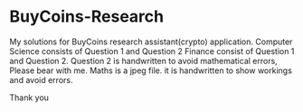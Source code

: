 # BuyCoins-Research

My solutions for BuyCoins research assistant(crypto) application.
Computer Science consists of Question 1 and Question 2
Finance consist of Question 1 and Question 2. Question 2 is handwritten to avoid mathematical errors, Please bear with me.
Maths is a jpeg file. it is handwritten to show workings and avoid errors.

Thank you
